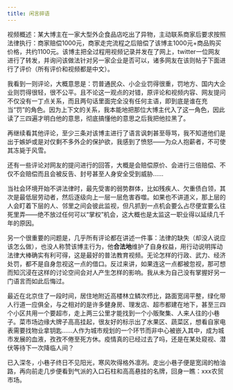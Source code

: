 ```yaml
---
title: 闲言碎语
---
```


视频概述：某大博主在一家大型外企食品店吃出了异物，主动联系商家后要求按照法律执行：商家赔偿1000元，商家走完流程之后赔偿了该博主1000元+商品购买价格，共约1100元。该博主把全过程用视频记录并发在了网上，twitter一位网友进行了转发，并询问该做法针对另一家企业是否可以，诸多网友在该则帖子下面进行了评价（所有评价和视频都是中文）。

我看到一则评论，大概意思是：罚普通民众、小企业罚得很重，罚地方、国内大企业则罚得很轻，很不公平。且不论这一观点的对错，原评论和视频内容、网友提问不仅没有一丁点关系，而且两句话里面完全没有任何主语，即到底是谁在充当“罚”的角色。因为上下文的关系，我本能地把那位大博主代入了这一角色，因此读了三四遍才明白他的意思，彻底搞懂他的意思之后我把他拉黑了。

再继续看其他评论，至少三条对该博主进行了语言讽刺甚至辱骂，我不知道他们是出于嫉妒或是对仅剩不多外企的保护欲，我感到了愤怒——为众人抱薪者，不可使其冻毙于风雪。

还有一些评论对网友的提问进行的回答，大概是会赔偿原价、会进行三倍赔偿、不仅不会赔偿而且会被反告、封号甚至人身安全受到威胁......

<!-- more -->

当社会环境开始不讲法律时，最先受害的弱势群体，比如残疾人、欠重债白领，其次是最低层劳动者，然后逐级向上一层一层危害吞噬。如果也不讲道义，那上层的人会盯着下层的人、邻里之间会彼此监视，但凡抓到一点机会要么占尽便宜要么往死里弄——绝不放过任何可以“掌权”机会，这大概也是太监这一职业得以延续几千年的原因。

另一个很重要的问题是，几乎所有评论都在讲述一件事：法律的缺失（却没人说应该怎么做），也没人称赞该博主行为，他**合法地**维护了自身权益，用行动说明挥动法律大棒确实有利可得，这是最好的普法教育视频。无论怎样的行政、武力、经济处罚，都不是自身忽视这一点的借口。反过来讲，如果连这一点都被忽视，那可想而知沉浸在这样的讨论空间会对人产生怎样的影响。我从未为自己没有掌握好另一门语言而如此后悔过。

最近在北京住了一段时间，居住地附近高楼林立鳞次栉比，路面宽阔平整，绿化带人行道一应俱全，与之相对的是许多健身房、理发店、超市都建在地下，甚至三四个小区共用一个要超市，走上两三公里才能找到一个小贩聚集、人来人往的小巷子。菜市场边缘大牌子高高挂起，很友好的标示出了水果区、蔬菜区，想看自家电表需要找物业拿钥匙......人作为城市规划的一个环节而非中心被嵌入其中，成为城市发展的血液，孜孜不倦至死方休。疫情真的已经过去了吗，还是在某处窥视、潜伏等待下一次降临人间？

已入深冬，小巷子终日不见阳光，寒风吹得格外凛冽。走出小巷子便是宽阔的柏油路，再向前走几步便看到气派的入口石柱和高高悬挂的名牌，回身一瞧：xxx农贸市场。